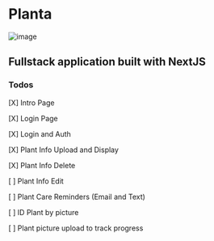 # Planta

![image](https://user-images.githubusercontent.com/44857032/227750945-96aa79b0-77dc-4eef-88f3-1c86f81c71d2.png)

## Fullstack application built with NextJS

### Todos

[X] Intro Page

[X] Login Page

[X] Login and Auth

[X] Plant Info Upload and Display

[X] Plant Info Delete

[ ] Plant Info Edit

[ ] Plant Care Reminders (Email and Text)

[ ] ID Plant by picture

[ ] Plant picture upload to track progress
